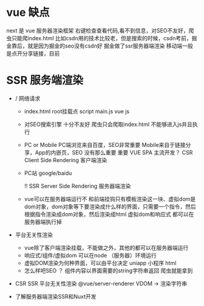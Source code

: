 # vue 缺点
next 是 vue 服务器渲染框架
右键检查查看代码,看不到信息，对SEO不友好，爬虫只能爬index.html
    比如csdn用的技术比较老，但是搜索的时候，csdn考前，掘金靠后，就是因为掘金的seo没有csdn好
    掘金做了ssr服务器端渲染
    移动端一般是点开分享链接，目前

# SSR 服务端渲染
- / 网络请求
    - index.html root挂载点 script main.js
        vue js
    - 对SEO搜索引擎 十分不友好
        爬虫只会爬取index.html 不能够进入js并且执行

    - PC or Mobile
        PC端浏览来自百度，SEO非常重要
        Mobile来自于链接分享，App的内嵌页，SEO 没有那么重要
        重要 VUE SPA 主流开发？ CSR Client Side Rendering 客户端渲染

    - PC站 google/baidu

        !! SSR Server Side Rendering 服务器端渲染

    - vue可以在服务器端运行不 
        和前端挂钩只有模板渲染这一块、虚拟dom是dom对象，dom对象等下要渲染成什么样的界面，只需要一个指令，然后根据指令渲染成dom对象，然后渲染成html
            虚拟dom和响应式 都可以在服务器端执行掉

- 平台无关性渲染
    - vue除了客户端渲染挂载，不能做之外，其他的都可以在服务器端运行
    - 响应式/组件/虚拟dom 可以在node （服务器）环境运行
    - 虚拟DOM渲染为何种界面，可以由平台决定
        uniapp 小程序
        html
    - 怎么样吧SEO ？
        组件内容以界面需要的string字符串返回
        爬虫就能拿到

- CSR SSR 平台无关性渲染 
    @vue/server-renderer VDOM -> 渲染字符串

- 了解服务器端渲染SSR和Nuxt开发
